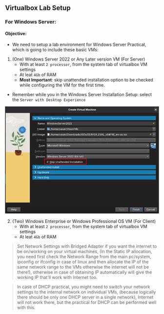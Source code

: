 ## Virtualbox Lab Setup

### For Windows Server:

#### Objective:

- We need to setup a lab environment for Windows Server Practical, which
  is going to include these basic VMs:

1. (One) Windows Server 2022 or Any Later version VM (For Server)
   - With at least `2 processor`, from the system tab of virtualbox VM settings
   - At leat `4Gb` of RAM
   - **Most Important**: skip unattended installation option to be checked while configuring
     the VM for the first time.

- Remember while you in the Windows Server Installation Setup: select the `Server with Desktop Experience`

![server_img01](assets/images/server_img01.png)

2. (Two) Windows Enterprise or Windows Professional OS VM (For Client)
   - With at least `2 processor`, from the system tab of virtualbox VM settings
   - At leat `4Gb` of RAM

> Set Network Settings with Bridged Adapter if you want the internet to be on/working
> on your virtual machines, (In the Static IP allocation, you need first check the
> Network Range from the main pc/system, ipconfig or ifconfig in case of linux and
> then allocate the IP of the same network range to the VMs otherwise the internet
> will not be there!), otherwise in case of obtaining IP automatically will give the
> working IP that'll work with Internet too.

> In case of DHCP practical, you might need to switch your network settings to the
> internal network on individual VMs, (because logically there should be only one
> DHCP server in a single network), Internet will not work there, but the practical
> for DHCP can be performed well with this.
